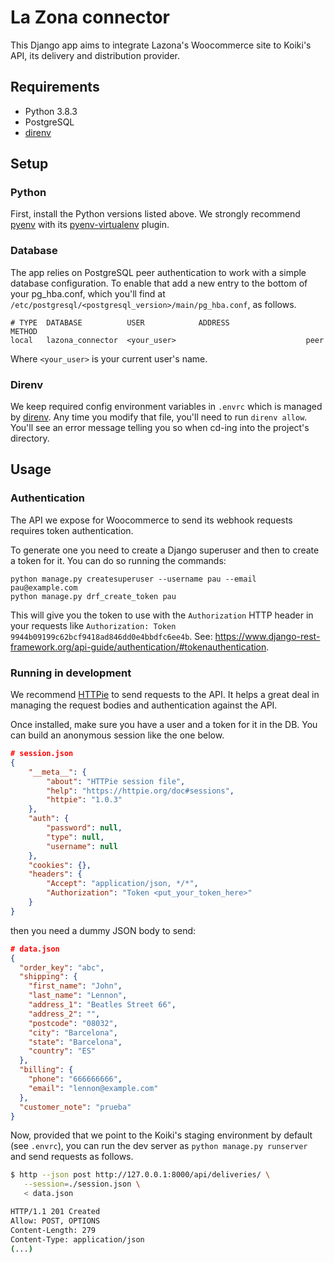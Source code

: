 # La Zona connector

This Django app aims to integrate Lazona's Woocommerce site to Koiki's API, its
delivery and distribution provider.

## Requirements

* Python 3.8.3
* PostgreSQL
* [direnv](https://direnv.net/)

## Setup

### Python

First, install the Python versions listed above. We strongly recommend [pyenv]
with its [pyenv-virtualenv] plugin.

### Database

The app relies on PostgreSQL peer authentication to work with a simple database
configuration. To enable that add a new entry to the bottom of your pg_hba.conf,
which you'll find at `/etc/postgresql/<postgresql_version>/main/pg_hba.conf`, as
follows.

```
# TYPE  DATABASE          USER            ADDRESS                 METHOD
local   lazona_connector  <your_user>                             peer
```

Where `<your_user>` is your current user's name.

[pyenv]: https://github.com/pyenv/pyenv
[pyenv-virtualenv]: pyenv-virtualenv

### Direnv

We keep required config environment variables in `.envrc` which is managed by
[direnv](https://direnv.net/). Any time you modify that file, you'll need to run
`direnv allow`. You'll see an error message telling you so when cd-ing into the
project's directory.

## Usage

### Authentication

The API we expose for Woocommerce to send its webhook requests requires token
authentication.

To generate one you need to create a Django superuser and then to create a token
for it. You can do so running the commands:

```
python manage.py createsuperuser --username pau --email pau@example.com
python manage.py drf_create_token pau
```

This will give you the token to use with the `Authorization` HTTP header in your
requests like `Authorization: Token 9944b09199c62bcf9418ad846dd0e4bbdfc6ee4b`.
See:
https://www.django-rest-framework.org/api-guide/authentication/#tokenauthentication.

### Running in development

We recommend [HTTPie](https://httpie.io/) to send requests to the API. It helps
a great deal in managing the request bodies and authentication against the API.

Once installed, make sure you have a user and a token for it in the DB.
You can build an anonymous session like the one below.

```json
# session.json
{
    "__meta__": {
        "about": "HTTPie session file",
        "help": "https://httpie.org/doc#sessions",
        "httpie": "1.0.3"
    },
    "auth": {
        "password": null,
        "type": null,
        "username": null
    },
    "cookies": {},
    "headers": {
        "Accept": "application/json, */*",
        "Authorization": "Token <put_your_token_here>"
    }
}
```

then you need a dummy JSON body to send:

```json
# data.json
{
  "order_key": "abc",
  "shipping": {
    "first_name": "John",
    "last_name": "Lennon",
    "address_1": "Beatles Street 66",
    "address_2": "",
    "postcode": "08032",
    "city": "Barcelona",
    "state": "Barcelona",
    "country": "ES"
  },
  "billing": {
    "phone": "666666666",
    "email": "lennon@example.com"
  },
  "customer_note": "prueba"
}
```

Now, provided that we point to the Koiki's staging environment by default (see
`.envrc`), you can run the dev server as `python manage.py runserver` and send
requests as follows.

```sh
$ http --json post http://127.0.0.1:8000/api/deliveries/ \
   --session=./session.json \
   < data.json

HTTP/1.1 201 Created
Allow: POST, OPTIONS
Content-Length: 279
Content-Type: application/json
(...)
```
